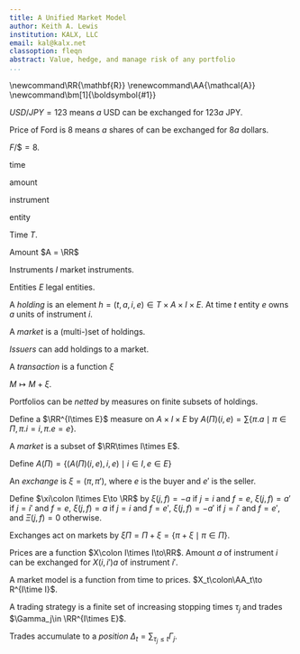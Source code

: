```yaml
---
title: A Unified Market Model
author: Keith A. Lewis
institution: KALX, LLC
email: kal@kalx.net
classoption: fleqn
abstract: Value, hedge, and manage risk of any portfolio
...
```


\newcommand\RR{\mathbf{R}}
\renewcommand\AA{\mathcal{A}}
\newcommand\bm[1]{\boldsymbol{#1}}

$USD/JPY = 123$ means $a$ USD can be exchanged for $123a$ JPY.

Price of Ford is 8 means $a$ shares of can be exchanged for $8a$ dollars.

$F/\$ = 8$.

time

amount

instrument

entity

Time $T$.

Amount $A = \RR$

Instruments $I$ market instruments.

Entities $E$ legal entities.

A _holding_ is an element $h = (t, a, i, e)\in T\times A\times I\times E$.
At time $t$ entity $e$ owns $a$ units of instrument $i$.

A _market_ is a (multi-)set of holdings.

_Issuers_ can add holdings to a market.

A _transaction_ is a function $\xi$

$M\mapsto M + \xi$.

Portfolios can be _netted_ by measures on finite subsets of holdings.

Define a $\RR^{I\times E}$ measure on $A\times I\times E$
by $A(\Pi)(i, e) = \sum\{ \pi.a\mid \pi\in\Pi, \pi.i = i, \pi.e = e\}$.

A _market_ is a subset of $\RR\times I\times E$.

Define $A(\Pi) = \{(A(\Pi)(i,e),i,e)\mid i\in I, e\in E\}$

An _exchange_ is $\xi = (\pi, \pi')$, where $e$ is the buyer and $e'$ is the seller.

Define $\xi\colon I\times E\to \RR$ by
$\xi(j,f) = -a$  if $j = i$ and $f = e$,
$\xi(j,f) = a'$  if $j = i'$ and $f = e$,
$\xi(j,f) = a$   if $j = i$ and $f = e'$,
$\xi(j,f) = -a'$ if $j = i'$ and $f = e'$,
and $\Xi(j,f) = 0$ otherwise.

Exchanges act on markets by $\xi\Pi = \Pi + \xi = \{\pi + \xi\mid \pi\in\Pi\}$.

Prices are a function $X\colon I\times I\to\RR$.
Amount $a$ of instrument $i$ can be exchanged for $X(i,i')a$ of instrument $i'$.

A market model is a function from time to prices.
$X_t\colon\AA_t\to R^{I\time I}$.

A trading strategy is a finite set of increasing stopping times $\tau_j$
and trades $\Gamma_j\in \RR^{I\times E}$.

Trades accumulate to a _position_ $\Delta_t = \sum_{\tau_j \le t} \Gamma_j$.



